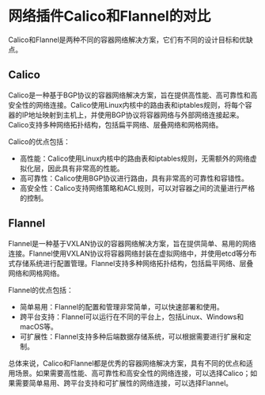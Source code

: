 # 网络插件Calico和Flannel的对比
Calico和Flannel是两种不同的容器网络解决方案，它们有不同的设计目标和优缺点。

## Calico

Calico是一种基于BGP协议的容器网络解决方案，旨在提供高性能、高可靠性和高安全性的网络连接。Calico使用Linux内核中的路由表和iptables规则，将每个容器的IP地址映射到主机上，并使用BGP协议将容器网络与外部网络连接起来。Calico支持多种网络拓扑结构，包括扁平网络、层叠网络和网格网络。

Calico的优点包括：

- 高性能：Calico使用Linux内核中的路由表和iptables规则，无需额外的网络虚拟化层，因此具有非常高的性能。
- 高可靠性：Calico使用BGP协议进行路由，具有非常高的可靠性和容错性。
- 高安全性：Calico支持网络策略和ACL规则，可以对容器之间的流量进行严格的控制。

## Flannel

Flannel是一种基于VXLAN协议的容器网络解决方案，旨在提供简单、易用的网络连接。Flannel使用VXLAN协议将容器网络封装在虚拟网络中，并使用etcd等分布式存储系统进行配置管理。Flannel支持多种网络拓扑结构，包括扁平网络、层叠网络和网格网络。

Flannel的优点包括：

- 简单易用：Flannel的配置和管理非常简单，可以快速部署和使用。
- 跨平台支持：Flannel可以运行在不同的平台上，包括Linux、Windows和macOS等。
- 可扩展性：Flannel支持多种后端数据存储系统，可以根据需要进行扩展和定制。

总体来说，Calico和Flannel都是优秀的容器网络解决方案，具有不同的优点和适用场景。如果需要高性能、高可靠性和高安全性的网络连接，可以选择Calico；如果需要简单易用、跨平台支持和可扩展性的网络连接，可以选择Flannel。